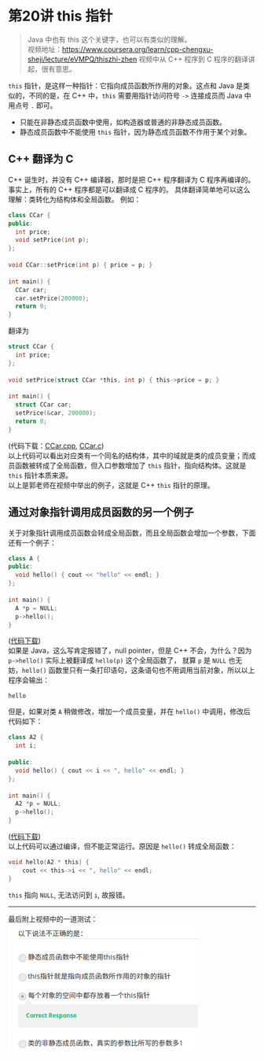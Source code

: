 # 第20讲 this 指针

> Java 中也有 this 这个关键字，也可以有类似的理解。  
> 视频地址：<https://www.coursera.org/learn/cpp-chengxu-sheji/lecture/eVMPQ/thiszhi-zhen>
> 视频中从 C++ 程序到 C 程序的翻译讲起，很有意思。

``this`` 指针，是这样一种指针：它指向成员函数所作用的对象。这点和 Java 是类似的，不同的是，在 C++ 中，``this`` 需要用指针访问符号 ``->`` 连接成员而 Java 中用点号 ``.`` 即可。  
* 只能在非静态成员函数中使用，如构造器或普通的非静态成员函数。
* 静态成员函数中不能使用 ``this`` 指针，因为静态成员函数不作用于某个对象。

## C++ 翻译为 C
C++ 诞生时，并没有 C++ 编译器，那时是把 C++ 程序翻译为 C 程序再编译的。事实上，所有的 C++ 程序都是可以翻译成 C 程序的。
具体翻译简单地可以这么理解：类转化为结构体和全局函数。
例如：
``` C++
class CCar {
public:
  int price;
  void setPrice(int p);
};

void CCar::setPrice(int p) { price = p; }

int main() {
  CCar car;
  car.setPrice(200000);
  return 0;
}
```
翻译为
``` C
struct CCar {
  int price;
};

void setPrice(struct CCar *this, int p) { this->price = p; }

int main() {
  struct CCar car;
  setPrice(&car, 200000);
  return 0;
}
```
(代码下载：[CCar.cpp](code/ch20/CCar.cpp), [CCar.c](code/ch20/CCar.c))  
以上代码可以看出对应类有一个同名的结构体，其中的域就是类的成员变量；而成员函数被转成了全局函数，但入口参数增加了 ``this`` 指针，指向结构体。这就是 ``this`` 指针本质来源。  
以上是郭老师在视频中举出的例子，这就是 C++ ``this`` 指针的原理。  

## 通过对象指针调用成员函数的另一个例子
关于对象指针调用成员函数会转成全局函数，而且全局函数会增加一个参数，下面还有一个例子：
``` C++
class A {
public:
  void hello() { cout << "hello" << endl; }
};

int main() {
  A *p = NULL;
  p->hello();
}
```
([代码下载](code/ch20/A.cpp))  
如果是 Java，这么写肯定报错了，null pointer，但是 C++ 不会，为什么？因为 ``p->hello()`` 实际上被翻译成 ``hello(p)`` 这个全局函数了，
就算 ``p`` 是 ``NULL`` 也无妨，``hello()`` 函数里只有一条打印语句，这条语句也不用调用当前对象，所以以上程序会输出：
```
hello
```
但是，如果对类 ``A`` 稍做修改，增加一个成员变量，并在 ``hello()`` 中调用，修改后代码如下：
``` C++
class A2 {
  int i;

public:
  void hello() { cout << i << ", hello" << endl; }
};

int main() {
  A2 *p = NULL;
  p->hello();
}
```
([代码下载](code/ch20/A2.cpp))  
以上代码可以通过编译，但不能正常运行。原因是 ``hello()`` 转成全局函数：
``` C
void hello(A2 * this) {
    cout << this->i << ", hello" << endl;
}
```
``this`` 指向 ``NULL``, 无法访问到 ``i``, 故报错。  

---
最后附上视频中的一道测试：  
![test in video](img/ch20.this_pointer.png)

